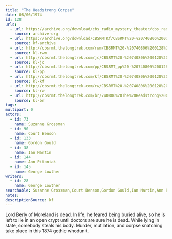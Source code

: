 ```yaml
---
title: "The Headstrong Corpse"
date: 08/06/1974
id: 128
urls: 
  - url: https://archive.org/download/cbs_radio_mystery_theater/cbs_radio_mystery_theater-0101-0150.zip/cbs_radio_mystery_theater-0101-0150%2Fcbsrmt_0128_the_headstrong_corpse.mp3
    source: archive-org
  - url: https://archive.org/download/CBSRMTKf/CBSRMT%20-%20740806%200128%20The%20Headstrong%20Corpse_kf.mp3
    source: kf-archive
  - url: http://cbsrmt.thelongtrek.com/rwm/CBSRMT%20-%20740806%200128%20The%20Headstrong%20Corpse_rwm.mp3
    source: kl-rwm
  - url: http://cbsrmt.thelongtrek.com/jc/CBSRMT%20-%20740806%200128%20Headstrong%20Corpse%20vbr%20kb_jc.mp3
    source: kl-jc
  - url: http://cbsrmt.thelongtrek.com/pp/CBSRMT_pp%20-%20740806%200128%20The%20Headstrong%20Corpse.mp3
    source: kl-pp
  - url: http://cbsrmt.thelongtrek.com/kf/CBSRMT%20-%20740806%200128%20The%20Headstrong%20Corpse_kf.mp3
    source: kl-kf
  - url: http://cbsrmt.thelongtrek.com/rw/CBSRMT%20-%20740806%200128%20128-44%20The%20Headstrong%20Corpse_rw.mp3
    source: kl-rw
  - url: http://cbsrmt.thelongtrek.com/br/740806%20The%20Headstrong%20Corpse%20-%20WOR.mp3
    source: kl-br
tags: 
multipart: 0
actors:  
  - id: 73
    name: Suzanne Grossman  
  - id: 90
    name: Court Benson  
  - id: 133
    name: Gordon Gould  
  - id: 38
    name: Ian Martin  
  - id: 144
    name: Ann Pitoniak  
  - id: 145
    name: George Lowther
writers:  
  - id: 28
    name: George Lowther
searchable: Suzanne Grossman,Court Benson,Gordon Gould,Ian Martin,Ann Pitoniak,George Lowther George Lowther
notes: 
descriptionSource: kf
---
```

Lord Berly of Moreland is dead. In life, he feared being buried alive, so he is left to lie in an open crypt until doctors are sure he is dead. While lying in state, somebody steals his body. Murder, mutilation, and corpse snatching take place in this 1874 gothic whodunit.